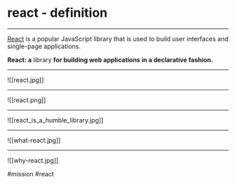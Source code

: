 # react - definition
***

[React](https://reactjs.org/) is a popular JavaScript library that is used to build user interfaces and single-page applications.

__React: a__ library __for building web applications in a declarative fashion.__
***

![[react.jpg]]
***

![[react.png]]   
***
![[react_is_a_humble_library.jpg]]
***
![[what-react.jpg]]
***

![[why-react.jpg]]




#mission  #react
